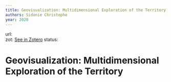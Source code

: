 ```yaml
---
title: Geovisualization: Multidimensional Exploration of the Territory
authors: Sidonie Christophe
year: 2020
---
```

url:  
zot: [See in Zotero](zotero://select/items/@christopheGeovisualizationMultidimensionalExploration2020)
status:
# Geovisualization: Multidimensional Exploration of the Territory




